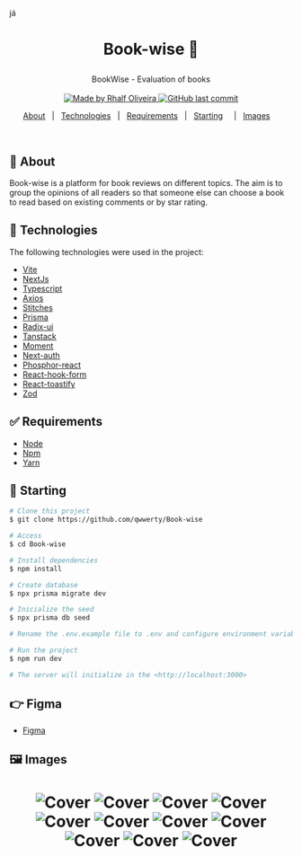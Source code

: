 já<h1 align="center">

Book-wise :rocket:

</h1>

<p align="center">
  BookWise - Evaluation of books
  <br>
  <br>

  <a href="www.linkedin.com/in/rhalfoliveira">
    <img alt="Made by Rhalf Oliveira" src="https://img.shields.io/badge/made%20by-Rhalf%20Oliveira-%237519C1">
  </a>
  <a href="https://github.com/qwwerty/Book-wise/commits/master">
    <img alt="GitHub last commit" src="https://img.shields.io/github/last-commit/qwwerty/letmeask">
  </a>

</p>

<p align="center">
  <a href="#dart-sobre">About</a> &#xa0; | &#xa0; 
  <a href="#rocket-tecnologias">Technologies</a> &#xa0; | &#xa0;
  <a href="#white_check_mark-requerimentos">Requirements</a> &#xa0; | &#xa0;
  <a href="#checkered_flag-começando">Starting</a> &#xa0; &#xa0; | &#xa0;
  <a href="#framed_picture-imagens">Images</a> &#xa0; &#xa0;
</p>

<br>

## :dart: About

Book-wise is a platform for book reviews on different topics. The aim is to group the opinions of all readers so that someone else can choose a book to read based on existing comments or by star rating.

## :rocket: Technologies

The following technologies were used in the project:

- [Vite](https://vitejs.dev/)
- [NextJs](https://nextjs.org/)
- [Typescript](https://www.typescriptlang.org/)
- [Axios](https://axios-http.com/)
- [Stitches](https://stitches.dev/)
- [Prisma](https://www.prisma.io/)
- [Radix-ui](https://www.radix-ui.com/)
- [Tanstack](https://tanstack.com/)
- [Moment](https://momentjs.com/)
- [Next-auth](https://next-auth.js.org/)
- [Phosphor-react](https://phosphoricons.com/)
- [React-hook-form](https://react-hook-form.com/)
- [React-toastify](https://fkhadra.github.io/react-toastify/introduction)
- [Zod](https://zod.dev/)

## :white_check_mark: Requirements

- [Node](https://nodejs.org/en/)
- [Npm](https://www.npmjs.com/)
- [Yarn](https://yarnpkg.com/lang/en/)

## :checkered_flag: Starting

```bash
# Clone this project
$ git clone https://github.com/qwwerty/Book-wise

# Access
$ cd Book-wise

# Install dependencies
$ npm install

# Create database
$ npx prisma migrate dev

# Inicialize the seed
$ npx prisma db seed

# Rename the .env.example file to .env and configure environment variables 

# Run the project
$ npm run dev

# The server will initialize in the <http://localhost:3000>
```

## :point_right: Figma

- [Figma](<https://www.figma.com/file/Kc8HVxwGUB0BrApZrPY6jk/Ignite-Shop-2.0-(Copy)?node-id=0%3A1&t=scE5guMtOlnqQvnf-1](https://www.figma.com/file/fdbvdiEk8XKiKIZ3EJTyJ3/BookWise-(Copy)?type=design&node-id=1%3A17&mode=design&t=z9rNSJP2AEZ4V7Wg-1>)

## :framed_picture: Images

<h1 align="center">
    <img alt="Cover" src = o"./.github/images/image-1.png" />
    <img alt="Cover" src = "./.github/images/image-2.png" />
    <img alt="Cover" src = "./.github/images/image-3.png" />
    <img alt="Cover" src = "./.github/images/image-4.png" />
    <img alt="Cover" src = "./.github/images/image-5.png" />
    <img alt="Cover" src = "./.github/images/image-6.png" />
    <img alt="Cover" src = "./.github/images/image-7.png" />
    <img alt="Cover" src = "./.github/images/image-8.png" />
    <img alt="Cover" src = "./.github/images/image-9.png" />
    <img alt="Cover" src = "./.github/images/image-10.png" />
    <img alt="Cover" src = "./.github/images/image-11.png" />
</h1>